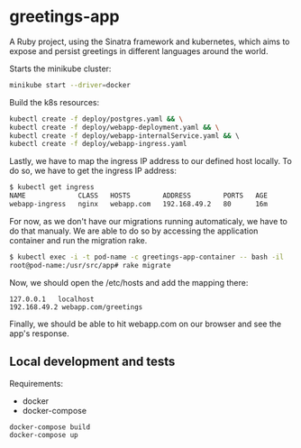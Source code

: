 # greetings-app
A Ruby project, using the Sinatra framework and kubernetes, which aims to expose and persist greetings in different languages around the world.

Starts the minikube cluster:
```bash
minikube start --driver=docker
```

Build the k8s resources:
```bash
kubectl create -f deploy/postgres.yaml && \
kubectl create -f deploy/webapp-deployment.yaml && \
kubectl create -f deploy/webapp-internalService.yaml && \ 
kubectl create -f deploy/webapp-ingress.yaml
```

Lastly, we have to map the ingress IP address to our defined host locally. To do so, we have to get the ingress IP address:
```bash
$ kubectl get ingress
NAME             CLASS   HOSTS        ADDRESS        PORTS   AGE
webapp-ingress   nginx   webapp.com   192.168.49.2   80      16m
```

For now, as we don't have our migrations running automaticaly, we have to do that manualy. We are able to do so by accessing the application container and run the migration rake.
```bash
$ kubectl exec -i -t pod-name -c greetings-app-container -- bash -il
root@pod-name:/usr/src/app# rake migrate
```

Now, we should open the /etc/hosts and add the mapping there:
```
127.0.0.1	localhost
192.168.49.2 webapp.com/greetings
```

Finally, we should be able to hit webapp.com on our browser and see the app's response.

## Local development and tests

Requirements:
- docker
- docker-compose

```bash
docker-compose build
docker-compose up
```
